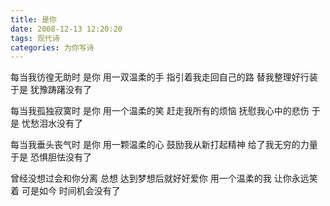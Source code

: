 ```yaml
---
title: 是你
date: 2008-12-13 12:20:20
tags: 现代诗
categories: 为你写诗
---
```

每当我彷徨无助时
是你
用一双温柔的手
指引着我走回自己的路
替我整理好行装
于是
犹豫踌躇没有了
<!-- more -->
每当我孤独寂寞时
是你
用一个温柔的笑
赶走我所有的烦恼
抚慰我心中的悲伤
于是
忧愁泪水没有了

每当我垂头丧气时
是你
用一颗温柔的心
鼓励我从新打起精神
给了我无穷的力量
于是
恐惧胆怯没有了

曾经没想过会和你分离
总想
达到梦想后就好好爱你
用一个温柔的我
让你永远笑着
可是如今
时间机会没有了